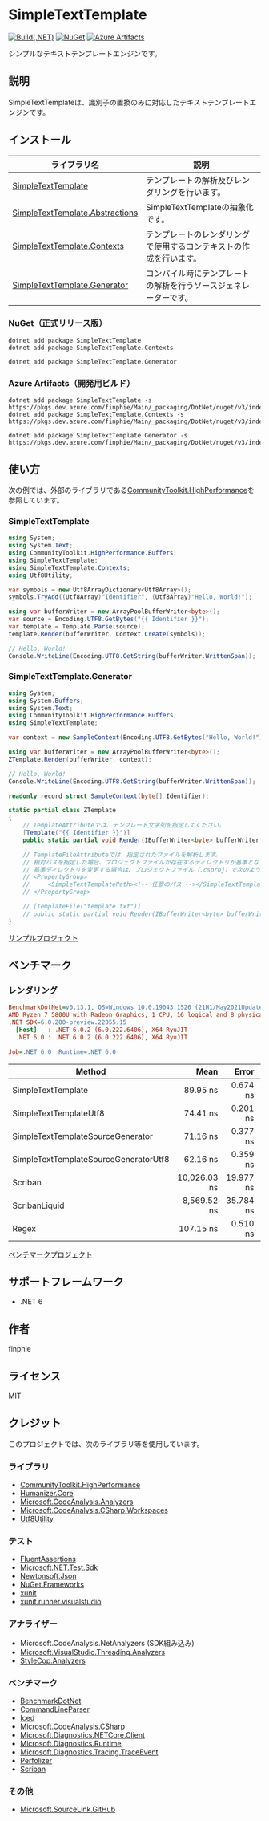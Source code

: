 # SimpleTextTemplate

[![Build(.NET)](https://github.com/finphie/SimpleTextTemplate/actions/workflows/build-dotnet.yml/badge.svg)](https://github.com/finphie/SimpleTextTemplate/actions/workflows/build-dotnet.yml)
[![NuGet](https://img.shields.io/nuget/v/SimpleTextTemplate?color=0078d4&label=NuGet)](https://www.nuget.org/packages/SimpleTextTemplate/)
[![Azure Artifacts](https://feeds.dev.azure.com/finphie/7af9aa4d-c550-43af-87a5-01539b2d9934/_apis/public/Packaging/Feeds/18cbb017-6f1d-41eb-b9a5-a6dbf411e3f7/Packages/07a7dc27-e20d-42fd-b8a6-5a219205bf87/Badge)](https://dev.azure.com/finphie/Main/_packaging?_a=package&feed=18cbb017-6f1d-41eb-b9a5-a6dbf411e3f7&package=07a7dc27-e20d-42fd-b8a6-5a219205bf87&preferRelease=true)

シンプルなテキストテンプレートエンジンです。

## 説明

SimpleTextTemplateは、識別子の置換のみに対応したテキストテンプレートエンジンです。

## インストール

ライブラリ名|説明
-|-
[SimpleTextTemplate](https://www.nuget.org/packages/SimpleTextTemplate/)|テンプレートの解析及びレンダリングを行います。
[SimpleTextTemplate.Abstractions](https://www.nuget.org/packages/SimpleTextTemplate/)|SimpleTextTemplateの抽象化です。
[SimpleTextTemplate.Contexts](https://www.nuget.org/packages/SimpleTextTemplate.Contexts/)|テンプレートのレンダリングで使用するコンテキストの作成を行います。
[SimpleTextTemplate.Generator](https://www.nuget.org/packages/SimpleTextTemplate.Generator/)|コンパイル時にテンプレートの解析を行うソースジェネレーターです。

### NuGet（正式リリース版）

```console
dotnet add package SimpleTextTemplate
dotnet add package SimpleTextTemplate.Contexts
```

```console
dotnet add package SimpleTextTemplate.Generator
```

### Azure Artifacts（開発用ビルド）

```console
dotnet add package SimpleTextTemplate -s https://pkgs.dev.azure.com/finphie/Main/_packaging/DotNet/nuget/v3/index.json
dotnet add package SimpleTextTemplate.Contexts -s https://pkgs.dev.azure.com/finphie/Main/_packaging/DotNet/nuget/v3/index.json
```

```console
dotnet add package SimpleTextTemplate.Generator -s https://pkgs.dev.azure.com/finphie/Main/_packaging/DotNet/nuget/v3/index.json
```

## 使い方

次の例では、外部のライブラリである[CommunityToolkit.HighPerformance](https://www.nuget.org/packages/CommunityToolkit.HighPerformance/)を参照しています。

### SimpleTextTemplate

```csharp
using System;
using System.Text;
using CommunityToolkit.HighPerformance.Buffers;
using SimpleTextTemplate;
using SimpleTextTemplate.Contexts;
using Utf8Utility;

var symbols = new Utf8ArrayDictionary<Utf8Array>();
symbols.TryAdd((Utf8Array)"Identifier", (Utf8Array)"Hello, World!");

using var bufferWriter = new ArrayPoolBufferWriter<byte>();
var source = Encoding.UTF8.GetBytes("{{ Identifier }}");
var template = Template.Parse(source);
template.Render(bufferWriter, Context.Create(symbols));

// Hello, World!
Console.WriteLine(Encoding.UTF8.GetString(bufferWriter.WrittenSpan));
```

### SimpleTextTemplate.Generator

```csharp
using System;
using System.Buffers;
using System.Text;
using CommunityToolkit.HighPerformance.Buffers;
using SimpleTextTemplate;

var context = new SampleContext(Encoding.UTF8.GetBytes("Hello, World!"));

using var bufferWriter = new ArrayPoolBufferWriter<byte>();
ZTemplate.Render(bufferWriter, context);

// Hello, World!
Console.WriteLine(Encoding.UTF8.GetString(bufferWriter.WrittenSpan));

readonly record struct SampleContext(byte[] Identifier);

static partial class ZTemplate
{
    // TemplateAttributeでは、テンプレート文字列を指定してください。
    [Template("{{ Identifier }}")]  
    public static partial void Render(IBufferWriter<byte> bufferWriter, SampleContext context);

    // TemplateFileAttributeでは、指定されたファイルを解析します。
    // 相対パスを指定した場合、プロジェクトファイルが存在するディレクトリが基準となります。
    // 基準ディレクトリを変更する場合は、プロジェクトファイル（.csproj）で次のように設定します。
    // <PropertyGroup>
    //     <SimpleTextTemplatePath><!-- 任意のパス --></SimpleTextTemplatePath>
    // </PropertyGroup>

    // [TemplateFile("template.txt")]
    // public static partial void Render(IBufferWriter<byte> bufferWriter, SampleContext context);
}
```

[サンプルプロジェクト](https://github.com/finphie/SimpleTextTemplate/tree/main/Source/SimpleTextTemplate.Sample)

## ベンチマーク

### レンダリング

``` ini
BenchmarkDotNet=v0.13.1, OS=Windows 10.0.19043.1526 (21H1/May2021Update)
AMD Ryzen 7 5800U with Radeon Graphics, 1 CPU, 16 logical and 8 physical cores
.NET SDK=6.0.200-preview.22055.15
  [Host]   : .NET 6.0.2 (6.0.222.6406), X64 RyuJIT
  .NET 6.0 : .NET 6.0.2 (6.0.222.6406), X64 RyuJIT

Job=.NET 6.0  Runtime=.NET 6.0  
```

|                                Method |         Mean |     Error |    StdDev |  Ratio | RatioSD |  Gen 0 |  Gen 1 | Allocated |
|-------------------------------------- |-------------:|----------:|----------:|-------:|--------:|-------:|-------:|----------:|
|                    SimpleTextTemplate |     89.95 ns |  0.674 ns |  0.631 ns |   1.45 |    0.01 | 0.0105 |      - |      88 B |
|                SimpleTextTemplateUtf8 |     74.41 ns |  0.201 ns |  0.188 ns |   1.20 |    0.01 | 0.0095 |      - |      80 B |
|     SimpleTextTemplateSourceGenerator |     71.16 ns |  0.377 ns |  0.352 ns |   1.14 |    0.01 | 0.0105 |      - |      88 B |
| SimpleTextTemplateSourceGeneratorUtf8 |     62.16 ns |  0.359 ns |  0.336 ns |   1.00 |    0.00 | 0.0095 |      - |      80 B |
|                               Scriban | 10,026.03 ns | 19.977 ns | 18.686 ns | 161.31 |    0.87 | 3.6469 | 0.3204 |  30,542 B |
|                         ScribanLiquid |  8,569.52 ns | 35.784 ns | 31.721 ns | 137.92 |    0.78 | 3.9368 | 0.3662 |  32,952 B |
|                                 Regex |    107.15 ns |  0.510 ns |  0.477 ns |   1.72 |    0.01 | 0.0057 |      - |      48 B |

[ベンチマークプロジェクト](https://github.com/finphie/SimpleTextTemplate/tree/main/Source/SimpleTextTemplate.Benchmarks)

## サポートフレームワーク

- .NET 6

## 作者

finphie

## ライセンス

MIT

## クレジット

このプロジェクトでは、次のライブラリ等を使用しています。

### ライブラリ

- [CommunityToolkit.HighPerformance](https://github.com/CommunityToolkit/dotnet)
- [Humanizer.Core](https://github.com/Humanizr/Humanizer)
- [Microsoft.CodeAnalysis.Analyzers](https://github.com/dotnet/roslyn-analyzers)
- [Microsoft.CodeAnalysis.CSharp.Workspaces](https://github.com/dotnet/roslyn)
- [Utf8Utility](https://github.com/finphie/Utf8Utility)

### テスト

- [FluentAssertions](https://github.com/fluentassertions/fluentassertions)
- [Microsoft.NET.Test.Sdk](https://github.com/microsoft/vstest)
- [Newtonsoft.Json](https://github.com/JamesNK/Newtonsoft.Json)
- [NuGet.Frameworks](https://github.com/NuGet/NuGet.Client)
- [xunit](https://github.com/xunit/xunit)
- [xunit.runner.visualstudio](https://github.com/xunit/visualstudio.xunit)

### アナライザー

- Microsoft.CodeAnalysis.NetAnalyzers (SDK組み込み)
- [Microsoft.VisualStudio.Threading.Analyzers](https://github.com/Microsoft/vs-threading)
- [StyleCop.Analyzers](https://github.com/DotNetAnalyzers/StyleCopAnalyzers)

### ベンチマーク

- [BenchmarkDotNet](https://github.com/dotnet/BenchmarkDotNet)
- [CommandLineParser](https://github.com/commandlineparser/commandline)
- [Iced](https://github.com/icedland/iced)
- [Microsoft.CodeAnalysis.CSharp](https://github.com/dotnet/roslyn)
- [Microsoft.Diagnostics.NETCore.Client](https://github.com/dotnet/diagnostics)
- [Microsoft.Diagnostics.Runtime](https://github.com/Microsoft/clrmd)
- [Microsoft.Diagnostics.Tracing.TraceEvent](https://github.com/Microsoft/perfview)
- [Perfolizer](https://github.com/AndreyAkinshin/perfolizer)
- [Scriban](https://github.com/scriban/scriban)

### その他

- [Microsoft.SourceLink.GitHub](https://github.com/dotnet/sourcelink)
